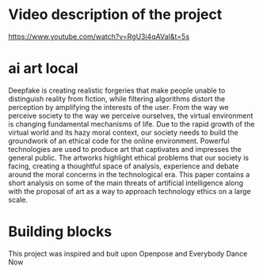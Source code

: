 # Video description of the project

https://www.youtube.com/watch?v=RgU3i4qAVaI&t=5s


# ai art local


Deepfake is creating realistic forgeries that make people unable to distinguish reality from fiction, while filtering algorithms distort the perception by amplifying the interests of the user. From the way we perceive society to the way we perceive ourselves, the virtual environment is changing fundamental mechanisms of life. Due to the rapid growth of the virtual world and its hazy moral context, our society needs to build the groundwork of an ethical code for the online environment. Powerful technologies are used to produce art that captivates and impresses the general public. The artworks highlight ethical problems that our society is facing, creating a thoughtful space of analysis, experience and debate around the moral concerns in the technological era. This paper contains a short analysis on some of the main threats of artificial intelligence along with the proposal of art as a way to approach technology ethics on a large scale.

# Building blocks
This project was inspired and buit upon Openpose and Everybody Dance Now

